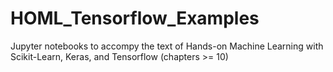 # HOML_Tensorflow_Examples
Jupyter notebooks to accompy the text of Hands-on Machine Learning with Scikit-Learn, Keras, and Tensorflow (chapters >= 10)
